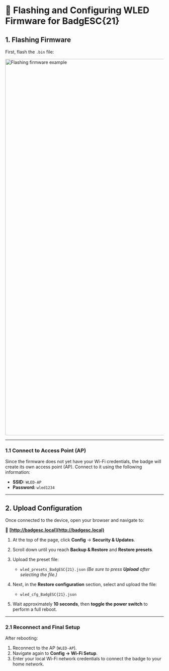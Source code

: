 # 🔧 Flashing and Configuring WLED Firmware for BadgESC{21}

## 1. Flashing Firmware

First, flash the `.bin` file:

<img width="1874" height="1191" alt="Flashing firmware example" src="https://github.com/user-attachments/assets/f4dc8a18-981e-4be3-9cb9-f124fd5c5853" />

---

### 1.1 Connect to Access Point (AP)

Since the firmware does not yet have your Wi-Fi credentials, the badge will create its own access point (AP).
Connect to it using the following information:

* **SSID:** `WLED-AP`
* **Password:** `wled1234`

---

## 2. Upload Configuration

Once connected to the device, open your browser and navigate to:

🔗 **[http://badgesc.local](http://badgesc.local)**

1. At the top of the page, click **Config** → **Security & Updates**.
2. Scroll down until you reach **Backup & Restore** and **Restore presets**.
3. Upload the preset file:

   * `wled_presets_BadgESC{21}.json`
     *(Be sure to press **Upload** after selecting the file.)*
4. Next, in the **Restore configuration** section, select and upload the file:

   * `wled_cfg_BadgESC{21}.json`
5. Wait approximately **10 seconds**, then **toggle the power switch** to perform a full reboot.

---

### 2.1 Reconnect and Final Setup

After rebooting:

1. Reconnect to the AP (`WLED-AP`).
2. Navigate again to **Config → Wi-Fi Setup**.
3. Enter your local Wi-Fi network credentials to connect the badge to your home network.
